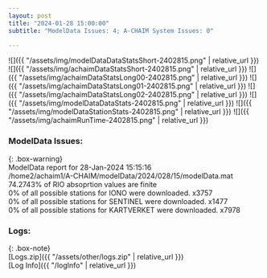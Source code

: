 ```yaml
---
layout: post
title: "2024-01-28 15:00:00"
subtitle: "ModelData Issues: 4; A-CHAIM System Issues: 0"

---
```


![]({{ "/assets/img/modelDataDataStatsShort-2402815.png" | relative_url }})
![]({{ "/assets/img/achaimDataStatsShort-2402815.png" | relative_url }})
![]({{ "/assets/img/achaimDataStatsLong00-2402815.png" | relative_url }})
![]({{ "/assets/img/achaimDataStatsLong01-2402815.png" | relative_url }})
![]({{ "/assets/img/achaimDataStatsLong02-2402815.png" | relative_url }})
![]({{ "/assets/img/modelDataDataStats-2402815.png" | relative_url }})
![]({{ "/assets/img/modelDataStationStats-2402815.png" | relative_url }})
![]({{ "/assets/img/achaimRunTime-2402815.png" | relative_url }})


### ModelData Issues:  
  
{: .box-warning}  
 ModelData report for 28-Jan-2024 15:15:16   
 /home2/achaim1/A-CHAIM/modelData/2024/028/15/modelData.mat   
 74.2743% of RIO absoprtion values are finite   
 0% of all possible stations for IONO were downloaded. x3757   
 0% of all possible stations for SENTINEL were downloaded. x1477   
 0% of all possible stations for KARTVERKET were downloaded. x7978   
  


### Logs:  
  
{: .box-note}  
[Logs.zip]({{ "/assets/other/logs.zip" | relative_url }})  
[Log Info]({{ "/logInfo" | relative_url }})  
